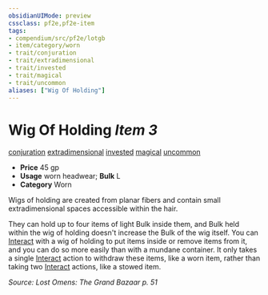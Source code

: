 ```yaml
---
obsidianUIMode: preview
cssclass: pf2e,pf2e-item
tags:
- compendium/src/pf2e/lotgb
- item/category/worn
- trait/conjuration
- trait/extradimensional
- trait/invested
- trait/magical
- trait/uncommon
aliases: ["Wig Of Holding"]
---
```

# Wig Of Holding *Item 3*  
[conjuration](../../../rules/traits/conjuration.md)  [extradimensional](../../../rules/traits/extradimensional.md)  [invested](../../../rules/traits/invested.md)  [magical](../../../rules/traits/magical.md)  [uncommon](../../../rules/traits/uncommon.md)  

- **Price** 45 gp
- **Usage** worn headwear; **Bulk** L
- **Category** Worn

Wigs of holding are created from planar fibers and contain small extradimensional spaces accessible within the hair.

They can hold up to four items of light Bulk inside them, and Bulk held within the wig of holding doesn't increase the Bulk of the wig itself. You can [Interact](../../../rules/actions/interact.md) with a wig of holding to put items inside or remove items from it, and you can do so more easily than with a mundane container. It only takes a single [Interact](../../../rules/actions/interact.md) action to withdraw these items, like a worn item, rather than taking two [Interact](../../../rules/actions/interact.md) actions, like a stowed item.

*Source: Lost Omens: The Grand Bazaar p. 51*